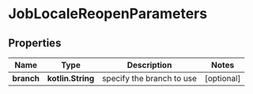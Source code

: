 
# JobLocaleReopenParameters

## Properties
Name | Type | Description | Notes
------------ | ------------- | ------------- | -------------
**branch** | **kotlin.String** | specify the branch to use |  [optional]



